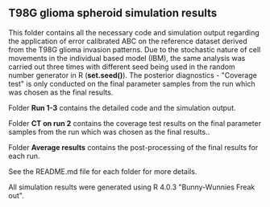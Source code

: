 ## T98G glioma spheroid simulation results ## 
This folder contains all the necessary code and simulation output regarding the application of error calibrated ABC on the reference dataset derived from the T98G glioma 
invasion patterns. Due to the stochastic nature of cell movements in the individual based model (IBM), the same analysis was carried out three times with different seed being used in the random number generator in R (**set.seed()**). The posterior diagnostics - "Coverage test" is only conducted on the final parameter samples from the run which was chosen as the final results.

Folder **Run 1-3** contains the detailed code and the simulation output. 

Folder **CT on run 2** contains the coverage test results on the final parameter samples from the run which was chosen as the final results.. 

Folder **Average results** contains the post-processing of the final results for each run. 

See the README.md file for each folder for more details. 

All simulation results were generated using R 4.0.3 "Bunny-Wunnies Freak out".  
